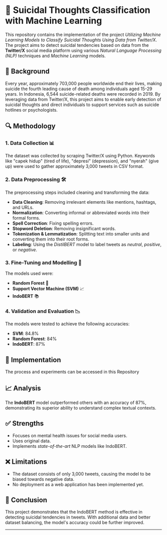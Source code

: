 # 🧠 Suicidal Thoughts Classification with Machine Learning

This repository contains the implementation of the project *Utilizing Machine Learning Models to Classify Suicidal Thoughts Using Data from Twitter/X*. The project aims to detect suicidal tendencies based on data from the **Twitter/X** social media platform using various *Natural Language Processing (NLP)* techniques and *Machine Learning* models.

## 🌟 Background

Every year, approximately 703,000 people worldwide end their lives, making suicide the fourth leading cause of death among individuals aged 15-29 years. In Indonesia, 6,544 suicide-related deaths were recorded in 2019. By leveraging data from Twitter/X, this project aims to enable early detection of suicidal thoughts and direct individuals to support services such as suicide hotlines or psychologists.

## 🔍 Methodology

### 1. Data Collection 📊
The dataset was collected by scraping Twitter/X using Python. Keywords like "capek hidup" (tired of life), "depresi" (depression), and "nyerah" (give up) were used to gather approximately 3,000 tweets in CSV format.

### 2. Data Preprocessing 🛠️
The preprocessing steps included cleaning and transforming the data:
- **Data Cleaning**: Removing irrelevant elements like mentions, hashtags, and URLs.
- **Normalization**: Converting informal or abbreviated words into their formal forms.
- **Spell Correction**: Fixing spelling errors.
- **Stopword Deletion**: Removing insignificant words.
- **Tokenization & Lemmatization**: Splitting text into smaller units and converting them into their root forms.
- **Labeling**: Using the *DistilBERT* model to label tweets as *neutral*, *positive*, or *negative*.

### 3. Fine-Tuning and Modelling 🤖
The models used were:
- **Random Forest** 🌳
- **Support Vector Machine (SVM)** 📈
- **IndoBERT** 📚

### 4. Validation and Evaluation 📉
The models were tested to achieve the following accuracies:
- **SVM**: 84.8%
- **Random Forest**: 84%
- **IndoBERT**: 87%

## 🚀 Implementation
The process and experiments can be accessed in this Repository

## 📈 Analysis
The **IndoBERT** model outperformed others with an accuracy of 87%, demonstrating its superior ability to understand complex textual contexts.

## ✅ Strengths
- Focuses on mental health issues for social media users.
- Uses original data.
- Implements *state-of-the-art* NLP models like IndoBERT.

## ❌ Limitations
- The dataset consists of only 3,000 tweets, causing the model to be biased towards negative data.
- No deployment as a web application has been implemented yet.

## 🏁 Conclusion
This project demonstrates that the IndoBERT method is effective in detecting suicidal tendencies in tweets. With additional data and better dataset balancing, the model's accuracy could be further improved.

---


